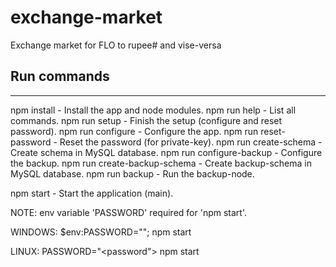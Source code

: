 # exchange-market
 Exchange market for FLO to rupee# and vise-versa

## Run commands
---------------

npm install                     - Install the app and node modules.
npm run help                    - List all commands.
npm run setup                   - Finish the setup (configure and reset password).
npm run configure               - Configure the app.
npm run reset-password          - Reset the password (for private-key).
npm run create-schema           - Create schema in MySQL database.
npm run configure-backup        - Configure the backup.
npm run create-backup-schema    - Create backup-schema in MySQL database.
npm run backup                  - Run the backup-node.

npm start                       - Start the application (main).

NOTE: env variable 'PASSWORD' required for 'npm start'.

WINDOWS:
$env:PASSWORD="<password>"; npm start

LINUX:
PASSWORD="<password"> npm start
